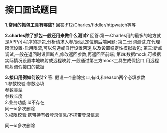 # 接口面试题目
**1.常用的抓包工具有哪些?**
    回答:F12/Charles/fiddler/httpwatch等等
    
**2.charles除了抓包一般还用来做什么测试?**
    回答:第一:Charles用的最多的地方就是APP/小程序的抓包,分析请求入参/返回,定位前后端问题;
        第二:弱网测试,在代理-限流设置-启用限流,可以勾选或自行设置网速,以及设置稳定性模拟丢包;
        第三:断点调试,一般在返回时设置断点,修改返回参数,再返回至前端;
        第四:数据mock,可根据实际情况设置本地映射或远程映射,一般通过第三方mock工具生成假接口,用远程映射调假接口的数据  
        
**3.接口用例如何设计?**
  答: 假设一个删除接口,有id,和reason两个必填参数  
       1.参数校验:参数必填  
                参数类型  
                参数长度  
       2.业务功能:id不存在  
                同一id多次删除  
       3.权限校验:携带持有者登录信息/不携带登录信息  
                
同一id多次删除
